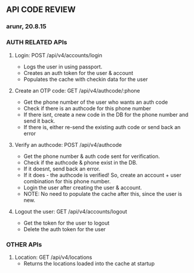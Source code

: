 ## API CODE REVIEW
### arunr, 20.8.15

### AUTH RELATED APIs
1. Login: POST /api/v4/accounts/login
    + Logs the user in using passport.
    + Creates an auth token for the user & account
    + Populates the cache with checkin data for the user

2. Create an OTP code: GET /api/v4/authcode/:phone
    + Get the phone number of the user who wants an auth code
    + Check if there is an authcode for this phone number
    + If there isnt, create a new code in the DB for the phone number and send it back.
    + If there is, either re-send the existing auth code or send back an error

3. Verify an authcode: POST /api/v4/authcode
    + Get the phone number & auth code sent for verification.
    + Check if the authcode & phone exist in the DB.
    + If it doesnt, send back an error.
    + If it does - the authcode is verified! So, create an account + user combination for this phone number.
    + Login the user after creating the user & account.
    + NOTE: No need to populate the cache after this, since the user is new.

4. Logout the user: GET /api/v4/accounts/logout
    + Get the token for the user to logout
    + Delete the auth token for the user

### OTHER APIs
1. Location: GET /api/v4/locations
    + Returns the locations loaded into the cache at startup